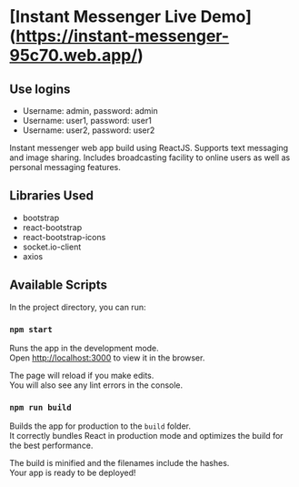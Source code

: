 # [Instant Messenger Live Demo] (https://instant-messenger-95c70.web.app/)

## Use logins
* Username: admin, password: admin
* Username: user1, password: user1
* Username: user2, password: user2

Instant messenger web app build using ReactJS. Supports text messaging and image sharing. Includes broadcasting facility to online users as well as personal messaging features.

## Libraries Used
* bootstrap
* react-bootstrap
* react-bootstrap-icons
* socket.io-client
* axios

## Available Scripts

In the project directory, you can run:

### `npm start`

Runs the app in the development mode.<br />
Open [http://localhost:3000](http://localhost:3000) to view it in the browser.

The page will reload if you make edits.<br />
You will also see any lint errors in the console.

### `npm run build`

Builds the app for production to the `build` folder.<br />
It correctly bundles React in production mode and optimizes the build for the best performance.

The build is minified and the filenames include the hashes.<br />
Your app is ready to be deployed!

